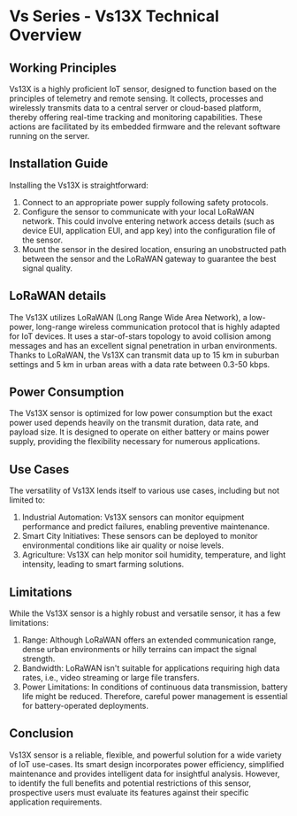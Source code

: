 # Vs Series - Vs13X Technical Overview 

## Working Principles
Vs13X is a highly proficient IoT sensor, designed to function based on the principles of telemetry and remote sensing. It collects, processes and wirelessly transmits data to a central server or cloud-based platform, thereby offering real-time tracking and monitoring capabilities. These actions are facilitated by its embedded firmware and the relevant software running on the server.

## Installation Guide 
Installing the Vs13X is straightforward:

1. Connect to an appropriate power supply following safety protocols. 
2. Configure the sensor to communicate with your local LoRaWAN network. This could involve entering network access details (such as device EUI, application EUI, and app key) into the configuration file of the sensor.
3. Mount the sensor in the desired location, ensuring an unobstructed path between the sensor and the LoRaWAN gateway to guarantee the best signal quality.

## LoRaWAN details
The Vs13X utilizes LoRaWAN (Long Range Wide Area Network), a low-power, long-range wireless communication protocol that is highly adapted for IoT devices. It uses a star-of-stars topology to avoid collision among messages and has an excellent signal penetration in urban environments. Thanks to LoRaWAN, the Vs13X can transmit data up to 15 km in suburban settings and 5 km in urban areas with a data rate between 0.3-50 kbps.

## Power Consumption
The Vs13X sensor is optimized for low power consumption but the exact power used depends heavily on the transmit duration, data rate, and payload size. It is designed to operate on either battery or mains power supply, providing the flexibility necessary for numerous applications.

## Use Cases
The versatility of Vs13X lends itself to various use cases, including but not limited to:

1. Industrial Automation: Vs13X sensors can monitor equipment performance and predict failures, enabling preventive maintenance.
2. Smart City Initiatives: These sensors can be deployed to monitor environmental conditions like air quality or noise levels.
3. Agriculture: Vs13X can help monitor soil humidity, temperature, and light intensity, leading to smart farming solutions.

## Limitations

While the Vs13X sensor is a highly robust and versatile sensor, it has a few limitations:

1. Range: Although LoRaWAN offers an extended communication range, dense urban environments or hilly terrains can impact the signal strength.
2. Bandwidth: LoRaWAN isn't suitable for applications requiring high data rates, i.e., video streaming or large file transfers.
3. Power Limitations: In conditions of continuous data transmission, battery life might be reduced. Therefore, careful power management is essential for battery-operated deployments.

## Conclusion
Vs13X sensor is a reliable, flexible, and powerful solution for a wide variety of IoT use-cases. Its smart design incorporates power efficiency, simplified maintenance and provides intelligent data for insightful analysis. However, to identify the full benefits and potential restrictions of this sensor, prospective users must evaluate its features against their specific application requirements.
